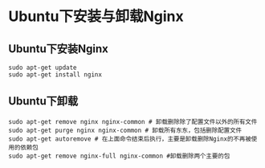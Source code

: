 # Ubuntu下安装与卸载Nginx

## Ubuntu下安装Nginx

    sudo apt-get update
    sudo apt-get install nginx

## Ubuntu下卸载

    sudo apt-get remove nginx nginx-common # 卸载删除除了配置文件以外的所有文件    
    sudo apt-get purge nginx nginx-common # 卸载所有东东，包括删除配置文件    
    sudo apt-get autoremove # 在上面命令结束后执行，主要是卸载删除Nginx的不再被使用的依赖包    
    sudo apt-get remove nginx-full nginx-common #卸载删除两个主要的包